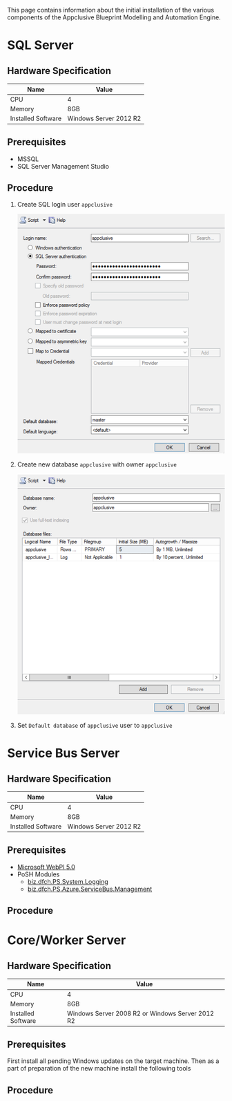 This page contains information about the initial installation of the various components of the Appclusive Blueprint Modelling and Automation Engine.

# SQL Server

## Hardware Specification

Name | Value
----|---
CPU | 4
Memory | 8GB
Installed Software | Windows Server 2012 R2

## Prerequisites

* MSSQL
* SQL Server Management Studio

## Procedure

1. Create SQL login user `appclusive`

    ![](sql-login.png)

1. Create new database `appclusive` with owner `appclusive`

    ![](database-creation.png)

1. Set `Default database` of `appclusive` user to `appclusive`

# Service Bus Server

## Hardware Specification

Name | Value
----|---
CPU | 4
Memory | 8GB
Installed Software | Windows Server 2012 R2

## Prerequisites

* [Microsoft WebPI 5.0](https://go.microsoft.com/?linkid=9737537)
* PoSH Modules
    * [biz.dfch.PS.System.Logging](https://www.nuget.org/packages/biz.dfch.PS.System.Logging/)
    * [biz.dfch.PS.Azure.ServiceBus.Management](https://www.nuget.org/packages/biz.dfch.PS.Azure.ServiceBus.Management/)

## Procedure

# Core/Worker Server

## Hardware Specification

Name | Value
----|---
CPU | 4
Memory | 8GB
Installed Software | Windows Server 2008 R2 or Windows Server 2012 R2

## Prerequisites

First install all pending Windows updates on the target machine. Then as a part of preparation of the new machine install the following tools

## Procedure

